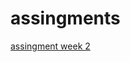 # assingments

[assingment week 2](https://github.com/mariekespan/assingments/blob/master/Assignment_week_2.ipynb)
